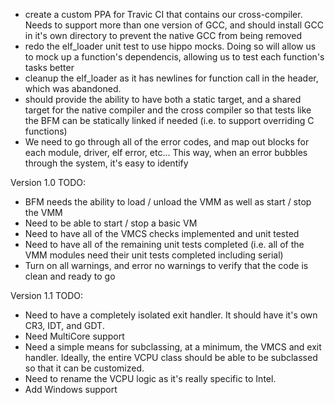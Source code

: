 - create a custom PPA for Travic CI that contains our cross-compiler. Needs to
  support more than one version of GCC, and should install GCC in it's own
  directory to prevent the native GCC from being removed
- redo the elf_loader unit test to use hippo mocks. Doing so will allow us to
  mock up a function's dependencis, allowing us to test each function's tasks
  better
- cleanup the elf_loader as it has newlines for function call in the header,
  which was abandoned.
- should provide the ability to have both a static target, and a shared target
  for the native compiler and the cross compiler so that tests like the BFM
  can be statically linked if needed (i.e. to support overriding C functions)
- We need to go through all of the error codes, and map out blocks for each
  module, driver, elf error, etc... This way, when an error bubbles through
  the system, it's easy to identify

Version 1.0 TODO:
- BFM needs the ability to load / unload the VMM as well as start / stop the
  VMM
- Need to be able to start / stop a basic VM
- Need to have all of the VMCS checks implemented and unit tested
- Need to have all of the remaining unit tests completed (i.e. all of the
  VMM modules need their unit tests completed including serial)
- Turn on all warnings, and error no warnings to verify that the code is clean
  and ready to go

Version 1.1 TODO:
- Need to have a completely isolated exit handler. It should have it's own
  CR3, IDT, and GDT.
- Need MultiCore support
- Need a simple means for subclassing, at a minimum, the VMCS and exit handler.
  Ideally, the entire VCPU class should be able to be subclassed so that it
  can be customized.
- Need to rename the VCPU logic as it's really specific to Intel.
- Add Windows support

